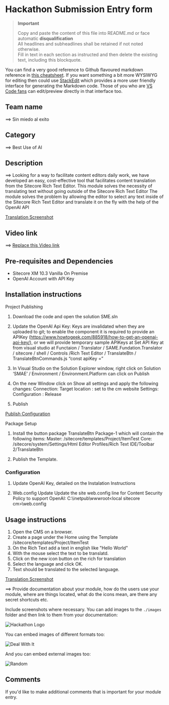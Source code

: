 # Hackathon Submission Entry form

> **Important**
>
> Copy and paste the content of this file into README.md or face automatic **disqualification**  
> All headlines and subheadlines shall be retained if not noted otherwise.  
> Fill in text in each section as instructed and then delete the existing text, including this blockquote.

You can find a very good reference to Github flavoured markdown reference in [this cheatsheet](https://github.com/adam-p/markdown-here/wiki/Markdown-Cheatsheet). If you want something a bit more WYSIWYG for editing then could use [StackEdit](https://stackedit.io/app) which provides a more user friendly interface for generating the Markdown code. Those of you who are [VS Code fans](https://code.visualstudio.com/docs/languages/markdown#_markdown-preview) can edit/preview directly in that interface too.

## Team name

⟹ Sin miedo al exito

## Category

⟹ Best Use of AI

## Description

⟹ Looking for a way to facilitate content editors daily work, we have developed an easy, cost-effective tool that facilitates content translation from the Sitecore Rich Text Editor. 
This module solves the necessity of translating text without going outside of the Sitecore Rich Text Editor
The module solves the problem by allowing the editor to select any text inside of the Sitecore Rich Text Editor and translate it on the fly with the help of the OpenAI API

[Translation Screenshot](/docs/images/Translation%20Screenshot%201.jpg)

 
## Video link


⟹ [Replace this Video link](https://youtu.be/vnC0zOP8Byc)

## Pre-requisites and Dependencies

- Sitecore XM 10.3 Vanilla On Premise
- OpenAI Account with API Key

## Installation instructions

Project Publishing
1.	Download the code and open the solution SME.sln 
2.	Update the OpenAI Api Key:
	    Keys are invalidated when they are uploaded to git; to enable the component it is required to provide an APIKey (https://www.howtogeek.com/885918/how-to-get-an-openai-api-key/), or we will provide temporary sample APIKeys at
	    Set API Key at from visual studio at Functaion / Translator / SAME.Fundation.Translator / sitecore / shell / Controls /Rich Text Editor / TranslateBtn / TranslateBtnCommands.js
	    “const apiKey =”

3.	In Visual Studio on the Solution Explorer window, right click on Solution ‘SMAE’ / Environment /  Environment.Platform  can click on Publish
4.	On the new Window click on Show all settings and apply the following changes:
        Connection:  Target location : set to the cm website
    	Settings:  Configuration : Release
5.	Publish

[Publish Configuration](/docs/images/Publishing.jpg)

Package Setup
1.	Install the button package TranslateBtn Package-1 which will contain the following items:
    Master:  /sitecore/templates/Project/ItemTest
    Core: /sitecore/system/Settings/Html Editor Profiles/Rich Text IDE/Toolbar 2/TranslateBtn

2. Publish the Template.


### Configuration

1. Update OpenAI Key, detailed on the Instalation Instructions


2. Web.config Update
    Update the site web.config line for Content Security Policy to support OpenAI: 
    C:\inetpub\wwwroot\<local sitecore cm>\web.config  

<location path="sitecore">
<system.webServer>
<httpProtocol>
<customHeaders>
<remove name="X-Content-Type-Options" />
<remove name="X-XSS-Protection" />
<remove name="Content-Security-Policy" />
<add name="X-XSS-Protection" value="1; mode=block" />
<add name="X-Content-Type-Options" value="nosniff " />
<add name="Content-Security-Policy" value="default-src 'self' 'unsafe-inline' 'unsafe-eval'; img-src 'self' data: https://s.gravatar.com https://*.wp.com/cdn.auth0.com/avatars; style-src 'self' 'unsafe-inline' https://fonts.googleapis.com; font-src 'self' 'unsafe-inline' https://fonts.gstatic.com; upgrade-insecure-requests; connect-src 'self' https://api.openai.com/;" />
</customHeaders>
</httpProtocol>
</system.webServer>
</location>



## Usage instructions

1.	Open the CMS on a browser.
2.  Create a page under the Home using the Template /sitecore/templates/Project/ItemTest
3.  On the Rich Text add a text in english like  "Hello World"
4.  With the mouse select the text to be translatd.
5.  Click on the new icon button on the rich for translation
6.  Select the language and click OK.
7.  Text should be translated to the selected language.

[Translation Screenshot](/docs/images/Translation%20Screenshot%201.jpg)


⟹ Provide documentation about your module, how do the users use your module, where are things located, what do the icons mean, are there any secret shortcuts etc.

Include screenshots where necessary. You can add images to the `./images` folder and then link to them from your documentation:

![Hackathon Logo](docs/images/hackathon.png?raw=true "Hackathon Logo")

You can embed images of different formats too:

![Deal With It](docs/images/deal-with-it.gif?raw=true "Deal With It")

And you can embed external images too:

![Random](https://thiscatdoesnotexist.com/)

## Comments

If you'd like to make additional comments that is important for your module entry.
